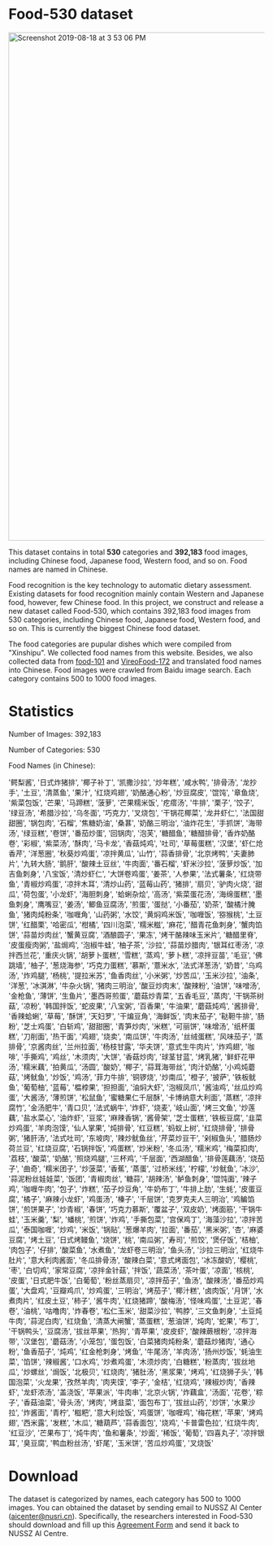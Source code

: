 # Food-530 dataset

<img width="1000" alt="Screenshot 2019-08-18 at 3 53 06 PM" src="https://user-images.githubusercontent.com/35621763/63221793-bbd27100-c1d0-11e9-84df-b6916c9cca4e.png">


This dataset contains in total **530** categories and **392,183** food images, including Chinese food, Japanese food, Western food, and so on. Food names are named in Chinese.

Food recognition is the key technology to automatic dietary assessment. Existing datasets for food recognition mainly contain Western and Japanese food, however, few Chinese food. In this project, we construct and release a new dataset called Food-530, which contains 392,183 food images from 530 categories, including Chinese food, Japanese food, Western food, and so on. This is currently the biggest Chinese food dataset.

The food categories are pupular dishes which were compiled from "Xinshipu". We collected food names from this website. Besides, we also collected data from [food-101](https://www.kaggle.com/kmader/food41) and [VireoFood-172](http://vireo.cs.cityu.edu.hk/VireoFood172/) and translated food names into Chinese. Food images were crawled from Baidu image search. Each category contains 500 to 1000 food images.




# Statistics
Number of Images: 392,183 

Number of Categories: 530

Food Names (in Chinese): 

'鳄梨酱', '日式炸猪排', '椰子补丁', '凯撒沙拉', '炒年糕', '咸水鸭', '排骨汤', '龙抄手', '土豆', '清蒸鱼', '果汁', '红烧鸡翅', '奶酪通心粉', '炒豆腐皮', '馄饨', '章鱼烧', '紫菜包饭', '芒果', '马蹄糕', '菠萝', '芒果糯米饭', '疙瘩汤', '牛排', '栗子', '饺子', '绿豆汤', '希腊沙拉', '乌冬面', '巧克力', '叉烧包', '干锅花椰菜', '龙井虾仁', '法国甜甜圈', '锅包肉', '石榴', '焦糖奶油', '桑葚', '奶酪三明治', '油炸花生', '手抓饼', '海带汤', '绿豆糕', '卷饼', '番茄炒蛋', '回锅肉', '泡芙', '糖醋鱼', '糖醋排骨', '香炸奶酪卷', '彩椒', '紫菜汤', '酥肉', '马卡龙', '香菇炖鸡', '吐司', '草莓蛋糕', '汉堡', '虾仁炝香芹', '洋葱圈', '秋葵炒鸡蛋', '凉拌黄瓜', '山竹', '蒜香排骨', '北京烤鸭', '夫妻肺片', '九转大肠', '鹅肝', '酸辣土豆丝', '牛肉面', '番石榴', '虾米沙拉', '菠萝炒饭', '加吉鱼刺身', '八宝饭', '清炒虾仁', '大饼卷鸡蛋', '姜茶', '人参果', '法式薯条', '红烧带鱼', '青椒炒鸡蛋', '凉拌木耳', '清炒山药', '蓝莓山药', '猪排', '扇贝', '驴肉火烧', '甜瓜', '荷包蛋', '小龙虾', '海胆刺身', '蛤蜊杂烩', '高汤', '紫菜蛋花汤', '海绵蛋糕', '墨鱼刺身', '鹰嘴豆', '姜汤', '鲫鱼豆腐汤', '煎蛋', '蛋挞', '小番茄', '奶茶', '酸橘汁腌鱼', '猪肉炖粉条', '咖喱角', '山药粥', '水饺', '黄焖鸡米饭', '咖喱饭', '猕猴桃', '土豆饼', '红醋栗', '哈密瓜', '柑橘', '四川泡菜', '糯米糍', '麻花', '醋青花鱼刺身', '蟹肉馅饼', '蒜苗炒肉丝', '蟹黄豆腐', '酒酿圆子', '果冻', '烤干酪辣味玉米片', '糖醋里脊', '皮蛋瘦肉粥', '盐焗鸡', '泡椒牛蛙', '柚子茶', '沙拉', '蒜苗炒腊肉', '银耳红枣汤', '凉拌西兰花', '重庆火锅', '胡萝卜蛋糕', '雪糕', '蒸鸡', '萝卜糕', '凉拌豆苗', '毛豆', '佛跳墙', '柚子', '葱烧海参', '巧克力蛋糕', '慕斯', '薏米水', '法式洋葱汤', '奶昔', '乌鸡汤', '炸鸡腿', '杨桃', '提拉米苏', '鱼香肉丝', '小米粥', '炒苦瓜', '玉米沙拉', '油条', '洋葱', '冰淇淋', '牛杂火锅', '猪肉三明治', '酸豆炒肉末', '酸辣粉', '油饼', '味噌汤', '金枪鱼', '薄饼', '生鱼片', '墨西哥煎蛋', '蘑菇炒青菜', '五香毛豆', '蒸肉', '干锅茶树菇', '凉粉', '韩国拌饭', '蛇皮果', '八宝粥', '百香果', '牛油果', '蘑菇炖鸡', '酱排骨', '香辣蛤蜊', '草莓', '酥饼', '天妇罗', '干煸豆角', '海鲜饭', '肉末茄子', '鞑靼牛排', '肠粉', '芝士鸡蛋', '白斩鸡', '甜甜圈', '青笋炒肉', '米糕', '可丽饼', '味增汤', '纸杯蛋糕', '刀削面', '热干面', '鸡翅', '烧卖', '南瓜饼', '牛肉汤', '丝绒蛋糕', '风味茄子', '蒸排骨', '京酱肉丝', '兰州拉面', '杨枝甘露', '华夫饼', '意式生牛肉片', '炸鸡翅', '咖啡', '手撕鸡', '鸡丝', '木须肉', '大饼', '香菇炒肉', '球茎甘蓝', '烤乳猪', '鲜虾花甲汤', '糯米藕', '拍黄瓜', '汤圆', '酸奶', '椰子', '蒜茸海带丝', '肉汁奶酪', '小鸡炖蘑菇', '烤鱿鱼', '炒饭', '鸡汤', '菲力牛排', '铜锣烧', '炒南瓜', '橙子', '披萨', '铁板鱿鱼', '葡萄柚', '蓝莓', '榅桲果', '担担面', '油焖大虾', '泡椒凤爪', '酱油鸡', '丝瓜炒鸡蛋', '大酱汤', '薄煎饼', '松鼠鱼', '蜜糖果仁千层酥', '卡博纳意大利面', '蒸糕', '凉拌腐竹', '金汤肥牛', '青口贝', '法式蜗牛', '炸虾', '烧麦', '岐山面', '烤三文鱼', '炒莲藕', '盐水菜心', '油炸虾', '豆浆', '麻辣香锅', '酱骨架', '芝士蛋糕', '铁板豆腐', '韭菜炒鸡蛋', '羊肉泡馍', '仙人掌果', '炖排骨', '红豆糕', '蚂蚁上树', '红烧排骨', '排骨粥', '猪肝汤', '法式吐司', '东坡肉', '辣炒鱿鱼丝', '芹菜炒豆干', '剁椒鱼头', '腊肠炒荷兰豆', '红烧豆腐', '石锅拌饭', '鸡蛋糕', '炒米粉', '冬瓜汤', '糯米鸡', '梅菜扣肉', '荔枝', '酸菜', '奶酪', '照烧鸡腿', '三杯鸡', '千层面', '西湖醋鱼', '排骨莲藕汤', '烧茄子', '曲奇', '糯米团子', '炒菠菜', '香蕉', '蒸蛋', '过桥米线', '柠檬', '炒鱿鱼', '冰沙', '蒜泥粉丝娃娃菜', '饭团', '青椒肉丝', '糖蒜', '胡辣汤', '鲈鱼刺身', '馄饨面', '辣子鸡', '咖喱牛肉', '包子', '炸糕', '茄子炒豆角', '牛奶布丁', '牛排上肋', '生蚝', '皮蛋豆腐', '橘子', '麻辣小龙虾', '鸡蛋汤', '榛子', '千层饼', '克罗克夫人三明治', '鸡鳊馅饼', '煎饼果子', '炒青椒', '春饼', '巧克力慕斯', '覆盆子', '双皮奶', '烤面筋', '干锅牛蛙', '玉米羹', '梨', '蟠桃', '煎饼', '炸鸡', '手撕包菜', '宫保鸡丁', '海藻沙拉', '凉拌苦瓜', '泰国咖喱', '炒鸡', '米饭', '锅贴', '葱爆羊肉', '拉面', '番茄', '黑米粥', '杏', '麻婆豆腐', '烤土豆', '日式烤鳗鱼', '烧饼', '桃', '南瓜粥', '寿司', '煎饺', '煲仔饭', '桔柚', '肉包子', '仔排', '酸菜鱼', '水煮鱼', '龙虾卷三明治', '鱼头汤', '沙拉三明治', '红烧牛肚片', '意大利肉酱面', '冬瓜排骨汤', '酸辣白菜', '意式烤面包', '冰冻酸奶', '樱桃', '枣', '白切鸡', '家常豆腐', '凉拌金针菇', '拌饭', '蔬菜汤', '茶叶蛋', '凉面', '核桃', '皮蛋', '日式肥牛饭', '白葡萄', '粉丝蒸扇贝', '凉拌茄子', '鱼汤', '酸辣汤', '番茄炒鸡蛋', '大盘鸡', '豆瓣鸡爪', '炒鸡蛋', '三明治', '烤茄子', '椰汁糕', '卤肉饭', '月饼', '水煮肉片', '红皮土豆', '柿子', '酱牛肉', '红烧猪蹄', '酸梅汤', '怪味鸡蛋', '土豆泥', '春卷', '油桃', '咕噜肉', '炸春卷', '松仁玉米', '甜菜沙拉', '鸭脖', '三文鱼刺身', '土豆炖牛肉', '蒜泥白肉', '红烧鱼', '清蒸大闸蟹', '蒸蛋糕', '葱油饼', '炖肉', '蛇果', '布丁', '干锅鸭头', '豆腐汤', '拔丝苹果', '热狗', '青苹果', '皮皮虾', '酸辣蕨根粉', '凉拌海带', '汉堡包', '蘑菇汤', '小笼包', '蛋包饭', '白菜猪肉炖粉条', '蘑菇炒猪肉', '通心粉', '鱼香茄子', '炖鸡', '红金枪刺身', '烤鱼', '牛尾汤', '羊肉汤', '扬州炒饭', '蚝油生菜', '馅饼', '辣椒酱', '口水鸡', '炒煮鸡蛋', '木须炒肉', '白糖糕', '粉蒸肉', '拔丝地瓜', '炒螺丝', '焗饭', '北极贝', '红烧肉', '猪肚汤', '黑浆果', '烤鸡', '红烧狮子头', '韩国泡菜', '火龙果', '孜然羊肉', '肉夹馍', '李子', '金桔', '红烧鸡', '辣椒炒肉', '香辣虾', '龙虾浓汤', '盖浇饭', '苹果派', '牛肉串', '北京火锅', '炸藕盒', '汤面', '花卷', '粽子', '香菇油菜', '骨头汤', '烤肉', '烤韭菜', '面包布丁', '拔丝山药', '炒饼', '水果沙拉', '炸酱面', '青柠', '糍粑', '意大利烩饭', '鸡蛋饼', '咖喱鸡', '梅花糕', '苹果', '烤鸡翅', '西米露', '发糕', '木瓜', '糖葫芦', '蒜香面包', '烧鸡', '卡普雷色拉', '红烧牛肉', '红豆沙', '芒果布丁', '炖牛肉', '鱼和薯条', '炒面', '稀饭', '葡萄', '四喜丸子', '凉拌银耳', '臭豆腐', '鸭血粉丝汤', '虾尾', '玉米饼', '苦瓜炒鸡蛋', '叉烧饭'




# Download
The dataset is categorized by names, each category has 500 to 1000 images. You can obtained the dataset by sending email to NUSSZ AI Center (aicenter@nusri.cn). Specifically, the researchers interested in Food-530 should download and fill up this [Agreement Form](https://drive.google.com/file/d/1e8wS6HJLvghQLFiqh4sOMsGqyDE_YBTx/view?usp=sharing) and send it back to NUSSZ AI Centre.
